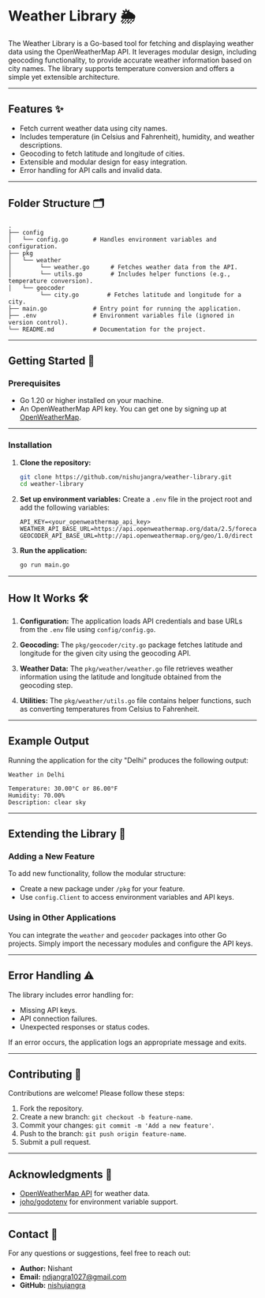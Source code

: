 # Weather Library 🌦️

The Weather Library is a Go-based tool for fetching and displaying weather data using the OpenWeatherMap API. It leverages modular design, including geocoding functionality, to provide accurate weather information based on city names. The library supports temperature conversion and offers a simple yet extensible architecture.

---

## Features ✨
- Fetch current weather data using city names.
- Includes temperature (in Celsius and Fahrenheit), humidity, and weather descriptions.
- Geocoding to fetch latitude and longitude of cities.
- Extensible and modular design for easy integration.
- Error handling for API calls and invalid data.

---

## Folder Structure 🗂️
```
.
├── config
│   └── config.go       # Handles environment variables and configuration.
├── pkg
│   └── weather  
│        └── weather.go      # Fetches weather data from the API.
│        └── utils.go        # Includes helper functions (e.g., temperature conversion).
│   └── geocoder
         └── city.go        # Fetches latitude and longitude for a city.
├── main.go             # Entry point for running the application.
├── .env                # Environment variables file (ignored in version control).
└── README.md           # Documentation for the project.
```

---

## Getting Started 🚀

### Prerequisites
- Go 1.20 or higher installed on your machine.
- An OpenWeatherMap API key. You can get one by signing up at [OpenWeatherMap](https://openweathermap.org/).

---

### Installation

1. **Clone the repository:**
   ```bash
   git clone https://github.com/nishujangra/weather-library.git
   cd weather-library
   ```

2. **Set up environment variables:**
   Create a `.env` file in the project root and add the following variables:
   ```env
   API_KEY=<your_openweathermap_api_key>
   WEATHER_API_BASE_URL=https://api.openweathermap.org/data/2.5/forecast
   GEOCODER_API_BASE_URL=http://api.openweathermap.org/geo/1.0/direct
   ```

3. **Run the application:**
   ```bash
   go run main.go
   ```

---

## How It Works 🛠️

1. **Configuration:**
   The application loads API credentials and base URLs from the `.env` file using `config/config.go`.

2. **Geocoding:**
   The `pkg/geocoder/city.go` package fetches latitude and longitude for the given city using the geocoding API.

3. **Weather Data:**
   The `pkg/weather/weather.go` file retrieves weather information using the latitude and longitude obtained from the geocoding step.

4. **Utilities:**
   The `pkg/weather/utils.go` file contains helper functions, such as converting temperatures from Celsius to Fahrenheit.

---

## Example Output
Running the application for the city "Delhi" produces the following output:
```plaintext
Weather in Delhi

Temperature: 30.00°C or 86.00°F
Humidity: 70.00%
Description: clear sky
```

---

## Extending the Library 🌟

### Adding a New Feature
To add new functionality, follow the modular structure:
- Create a new package under `/pkg` for your feature.
- Use `config.Client` to access environment variables and API keys.

### Using in Other Applications
You can integrate the `weather` and `geocoder` packages into other Go projects. Simply import the necessary modules and configure the API keys.

---

## Error Handling ⚠️
The library includes error handling for:
- Missing API keys.
- API connection failures.
- Unexpected responses or status codes.

If an error occurs, the application logs an appropriate message and exits.

---

## Contributing 🤝
Contributions are welcome! Please follow these steps:
1. Fork the repository.
2. Create a new branch: `git checkout -b feature-name`.
3. Commit your changes: `git commit -m 'Add a new feature'`.
4. Push to the branch: `git push origin feature-name`.
5. Submit a pull request.

---

## Acknowledgments 🙌
- [OpenWeatherMap API](https://openweathermap.org/) for weather data.
- [joho/godotenv](https://github.com/joho/godotenv) for environment variable support.

---

## Contact 📧
For any questions or suggestions, feel free to reach out:
- **Author:** Nishant
- **Email:** ndjangra1027@gmail.com
- **GitHub:** [nishujangra](https://github.com/nishujangra)